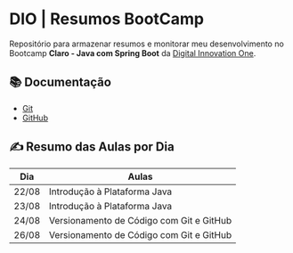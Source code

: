 
# DIO | Resumos BootCamp

Repositório para armazenar resumos e monitorar meu desenvolvimento no Bootcamp **Claro - Java com Spring Boot** da [Digital Innovation One](https://web.dio.me/home).

## 📚 Documentação
- [Git](https://git-scm.com/book/en/v2)
- [GitHub](https://docs.github.com/)


## ✍ Resumo das Aulas por Dia
| Dia | Aulas|
|-----|------|
|22/08|Introdução à Plataforma Java|
|23/08|Introdução à Plataforma Java|
|24/08|Versionamento de Código com Git e GitHub|
|26/08|Versionamento de Código com Git e GitHub|


